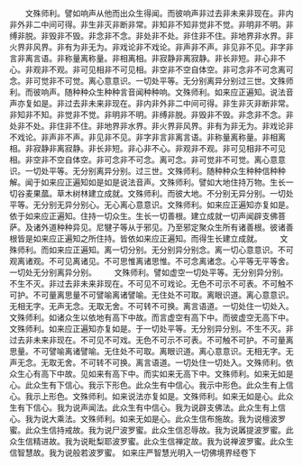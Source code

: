 <!-- { "loadSidebar": true } -->
　　文殊师利。譬如响声从他而出众生得闻。而彼响声非过去非未来非现在。非内非外非二中间可得。非生非灭非断非常。非知非不知非觉非不觉。非明非不明。非缚非脱。非毁非不毁。非念非不念。非处非不处。非住非不住。非地界非水界。非火界非风界。非有为非无为。非戏论非不戏论。非声非不声。非见非不见。非字非言非离言语。非称量离称量。非相离相。非寂静非离寂静。非长非短。非心非不心。非观非不观。非可见相非不可见相。非空非不空自体空。非可念非不可念离可念。非可觉非不可觉。离心意意识。一切处平等。无分别离异分别过三世。文殊师利。而彼响声。随种种众生种种言音闻种种响。文殊师利。如来应正遍知。说法音声亦复如是。非过去非未来非现在。非内非外非二中间可得。非生非灭非断非常。非知非不知。非觉非不觉。非明非不明。非缚非脱。非毁非不毁。非念非不念。非处非不处。非住非不住。非地界非水界。非火界非风界。非有为非无为。非戏论非不戏论。非声非不声。非见非不见。非字非言非离言语。非称量离称量。非相离相。非寂静非离寂静。非长非短。非心非不心。非观非不观。非可见相非不可见相。非空非不空自体空。非可念非不可念。离可念。非可觉非不可觉。离心意意识。一切处平等。无分别离异分别。过三世。文殊师利。随种种众生种种信种种解。闻于如来应正遍知如是如是说法音声。文殊师利。譬如大地住持万物。生长一切谷麦果蓏。草木树林建立成就。文殊师利。而彼大地。不分别无异分别。一切处平等。无分别无异分别心。无心离心意意识。文殊师利。如来应正遍知亦复如是。依于如来应正遍知。住持一切众生。生长一切善根。建立成就一切声闻辟支佛菩萨。及诸外道种种异见。尼犍子等从于邪见。乃至邪定聚众生所有诸善根。彼诸善根皆是如来应正遍知之所住持。皆依如来应正遍知。而得生长建立成就。
　　文殊师利。而如来应正遍知。离一切分别。无分别异分别念。离一切心意意识。不可观离诸观。不可见离诸见。不可思惟离诸思惟。不可念离诸念。心平等无平等舍。一切处无分别离异分别。
　　文殊师利。譬如虚空一切处平等。无分别异分别。不生不灭。非过去非未来非现在。不可见不可戏论。无色不可示不可表。不可触不可护。不可量离思量不可譬喻离诸譬喻。无住处不可取。离眼识道。离心意意识。无相无字。无声无念。无取无舍。不可转不可换。离言语道。一切处住一切处入。文殊师利。如诸众生以依地有高下中故。而言虚空有高下中。而彼虚空无高下中。文殊师利。如来应正遍知亦复如是。于一切处平等。无分别异分别。不生不灭。非过去非未来非现在。不可见不可戏。无色不可示不可表。不可触不可护。不可量离思量。不可譬喻离诸譬喻。无住处不可取。离眼识道。离心意意识。无相无字。无声无念。无取无舍。不可转不可换。离言语道。一切处住一切处入。文殊师利。依众生心有高下中故。见如来有高下中。而实如来无高下中。文殊师利。如来无如是心。此众生有下信心。我示下形色。此众生有中信心。我示中形色。此众生有上信心。我示上形色。文殊师利。如来说法亦复如是。文殊师利。如来无如是心。此众生有下信心。我为说声闻法。此众生有中信心。我为说辟支佛法。此众生有上信心。我为说大乘法。文殊师利。如来无如是心。此众生信布施故。我为说檀波罗蜜。此众生信持戒故。我为说尸波罗蜜。此众生信忍辱故。我为说羼提波罗蜜。此众生信精进故。我为说毗梨耶波罗蜜。此众生信禅定故。我为说禅波罗蜜。此众生信智慧故。我为说般若波罗蜜。
如来庄严智慧光明入一切佛境界经卷下
